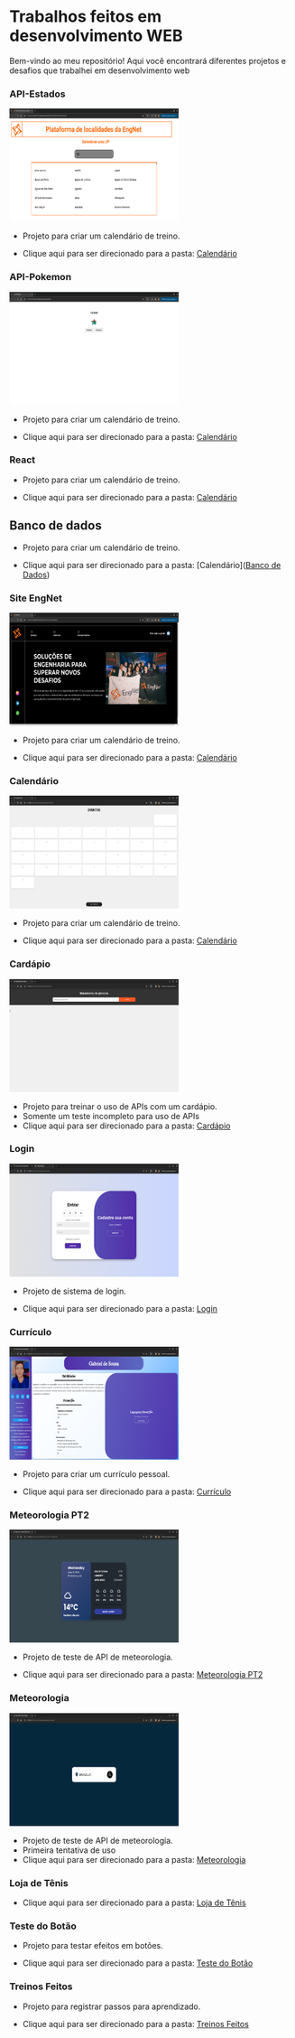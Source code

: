 # Trabalhos feitos em desenvolvimento WEB

Bem-vindo ao meu repositório! Aqui você encontrará diferentes projetos e desafios que trabalhei em desenvolvimento web

### API-Estados

<img src="Imagens/API-Estados.png" alt="Calendário" height="200" width="300"/>

- Projeto para criar um calendário de treino.

- Clique aqui para ser direcionado para a pasta: [Calendário](API-Estados)


### API-Pokemon

<img src="Imagens/API-Pokemon.png" alt="Calendário" height="200" width="300"/>

- Projeto para criar um calendário de treino.

- Clique aqui para ser direcionado para a pasta: [Calendário](API-Pokemon)


### React

- Projeto para criar um calendário de treino.

- Clique aqui para ser direcionado para a pasta: [Calendário](React)


## Banco de dados

- Projeto para criar um calendário de treino.

- Clique aqui para ser direcionado para a pasta: [Calendário]([Banco de Dados](Banco%20de%20Dados/))


### Site EngNet

<img src="Imagens/Site-engnet.png" alt="Calendário" height="200" width="300"/>

- Projeto para criar um calendário de treino.

- Clique aqui para ser direcionado para a pasta: [Calendário](Site_ENGNET)



### Calendário

<img src="Imagens/calendario.png" alt="Calendário" height="200" width="300"/>

- Projeto para criar um calendário de treino.

- Clique aqui para ser direcionado para a pasta: [Calendário](Calendario)

### Cardápio

<img src="Imagens/cardapio.png" alt="Cardápio" height="200" width="300"/>

- Projeto para treinar o uso de APIs com um cardápio.
- Somente um teste incompleto para uso de APIs
- Clique aqui para ser direcionado para a pasta: [Cardápio](Cardapio)

### Login

<img src="Imagens/login.png" alt="Login" height="200" width="300"/>

- Projeto de sistema de login.

- Clique aqui para ser direcionado para a pasta: [Login](login)


### Currículo

<img src="Imagens/curriculo.png" alt="Currículo" height="200" width="300"/>

- Projeto para criar um currículo pessoal.

- Clique aqui para ser direcionado para a pasta: [Currículo](Curriculo)

### Meteorologia PT2

<img src="Imagens/meterologiapt2.png" alt="Meteorologia PT2" height="200" width="300"/>

- Projeto de teste de API de meteorologia.

- Clique aqui para ser direcionado para a pasta: [Meteorologia PT2](METEROLOGIAPT2)

### Meteorologia

<img src="Imagens/meterologia.png" alt="Meteorologia" height="200" width="300"/>

- Projeto de teste de API de meteorologia.
- Primeira tentativa de uso
- Clique aqui para ser direcionado para a pasta: [Meteorologia](Metereologia)

### Loja de Tênis

- Clique aqui para ser direcionado para a pasta: [Loja de Tênis](Tenis_site)

### Teste do Botão

- Projeto para testar efeitos em botões.

- Clique aqui para ser direcionado para a pasta: [Teste do Botão](Teste_do_botão)

### Treinos Feitos

- Projeto para registrar passos para aprendizado.

- Clique aqui para ser direcionado para a pasta: [Treinos Feitos](Treinos_feitos)
